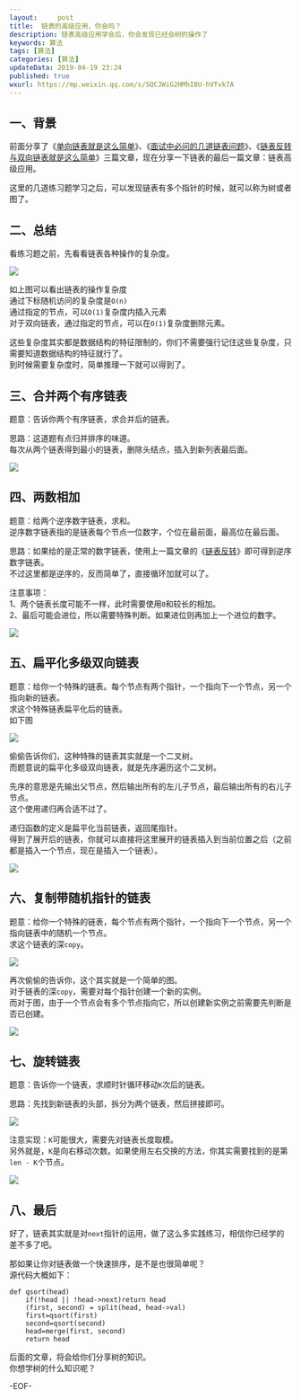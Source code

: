```yaml
---   
layout:     post  
title:  链表的高级应用，你会吗？
description: 链表高级应用学会后，你会发现已经会树的操作了  
keywords: 算法  
tags: [算法]    
categories: [算法]  
updateData: 2019-04-19 23:24   
published: true 
wxurl: https://mp.weixin.qq.com/s/SQCJWiG2HMhI8U-hVTvk7A  
---  
```



## 一、背景  


前面分享了《[单向链表就是这么简单](https://mp.weixin.qq.com/s/rG1ehI-9QK8h7p6_KkRJew)》、《[面试中必问的几道链表问题](https://mp.weixin.qq.com/s/2tT4j-ePNeoktqkVNvAqJQ)》、《[链表反转与双向链表就是这么简单](https://mp.weixin.qq.com/s/EJwgXqkgTy5pIUvHQx4zgA)》三篇文章，现在分享一下链表的最后一篇文章：链表高级应用。  


这里的几道练习题学习之后，可以发现链表有多个指针的时候，就可以称为树或者图了。  


## 二、总结  


看练习题之前，先看看链表各种操作的复杂度。  


![](https://res2019.tiankonguse.com/images/2019/04/19/link-list-conclusion-001.png)  


如上图可以看出链表的操作复杂度  
通过下标随机访问的复杂度是`O(n)`  
通过指定的节点，可以`O(1)`复杂度内插入元素  
对于双向链表，通过指定的节点，可以在`O(1)`复杂度删除元素。  


这些复杂度其实都是数据结构的特征限制的，你们不需要强行记住这些复杂度，只需要知道数据结构的特征就行了。  
到时候需要复杂度时，简单推理一下就可以得到了。  


## 三、合并两个有序链表  


题意：告诉你两个有序链表，求合并后的链表。  


思路：这道题有点归并排序的味道。  
每次从两个链表得到最小的链表，删除头结点，插入到新列表最后面。  


![](https://res2019.tiankonguse.com/images/2019/04/19/link-list-conclusion-002.png)  


## 四、两数相加  


题意：给两个逆序数字链表，求和。  
逆序数字链表指的是链表每个节点一位数字，个位在最前面，最高位在最后面。  


思路：如果给的是正常的数字链表，使用上一篇文章的《[链表反转](https://mp.weixin.qq.com/s/EJwgXqkgTy5pIUvHQx4zgA)》即可得到逆序数字链表。  
不过这里都是逆序的，反而简单了，直接循环加就可以了。  


注意事项：  
1、两个链表长度可能不一样，此时需要使用`0`和较长的相加。  
2、最后可能会进位，所以需要特殊判断。如果进位则再加上一个进位的数字。  


![](https://res2019.tiankonguse.com/images/2019/04/19/link-list-conclusion-003.png)  


## 五、扁平化多级双向链表  


题意：给你一个特殊的链表。每个节点有两个指针，一个指向下一个节点，另一个指向新的链表。  
求这个特殊链表扁平化后的链表。  
如下图  


![](https://res2019.tiankonguse.com/images/2019/04/19/link-list-conclusion-004.png)  


偷偷告诉你们，这种特殊的链表其实就是一个二叉树。  
而题意说的扁平化多级双向链表，就是先序遍历这个二叉树。  


先序的意思是先输出父节点，然后输出所有的左儿子节点，最后输出所有的右儿子节点。  
这个使用递归再合适不过了。  


递归函数的定义是扁平化当前链表，返回尾指针。  
得到了展开后的链表，你就可以直接将这里展开的链表插入到当前位置之后（之前都是插入一个节点，现在是插入一个链表）。  


![](https://res2019.tiankonguse.com/images/2019/04/19/link-list-conclusion-005.png)  


## 六、复制带随机指针的链表  


题意：给你一个特殊的链表，每个节点有两个指针，一个指向下一个节点，另一个指向链表中的随机一个节点。  
求这个链表的深`copy`。  


![](https://res2019.tiankonguse.com/images/2019/04/19/link-list-conclusion-006.png)  


再次偷偷的告诉你，这个其实就是一个简单的图。  
对于链表的深`copy`，需要对每个指针创建一个新的实例。  
而对于图，由于一个节点会有多个节点指向它，所以创建新实例之前需要先判断是否已创建。  


![](https://res2019.tiankonguse.com/images/2019/04/19/link-list-conclusion-007.png)  


## 七、旋转链表  


题意：告诉你一个链表，求顺时针循环移动`K`次后的链表。  


思路：先找到新链表的头部，拆分为两个链表，然后拼接即可。  


![](https://res2019.tiankonguse.com/images/2019/04/19/link-list-conclusion-009.png)  


注意实现：`K`可能很大，需要先对链表长度取模。  
另外就是，`K`是向右移动次数。如果使用左右交换的方法，你其实需要找到的是第`len - K`个节点。  


![](https://res2019.tiankonguse.com/images/2019/04/19/link-list-conclusion-008.png)  


## 八、最后  


好了，链表其实就是对`next`指针的运用，做了这么多实践练习，相信你已经学的差不多了吧。  


那如果让你对链表做一个快速排序，是不是也很简单呢？  
源代码大概如下：  


```
def qsort(head)
    if(!head || !head->next)return head
    (first, second) = split(head, head->val)
    first=qsort(first)
    second=qsort(second)
    head=merge(first, second)
    return head
```


后面的文章，将会给你们分享树的知识。  
你想学树的什么知识呢？  


-EOF-  


